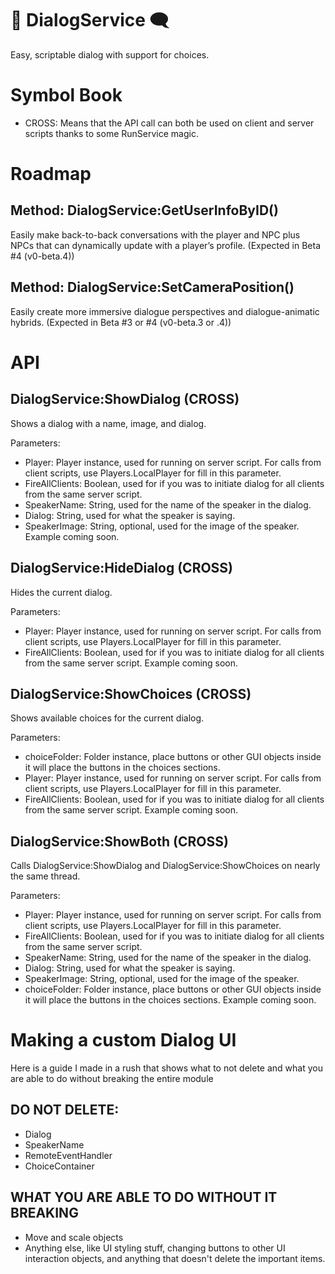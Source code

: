 # 💬 DialogService 🗨️
Easy, scriptable dialog with support for choices.

# Symbol Book
- CROSS: Means that the API call can both be used on client and server scripts thanks to some RunService magic.

# Roadmap
## Method: DialogService:GetUserInfoByID()

Easily make back-to-back conversations with the player and NPC plus NPCs that can dynamically update with a player’s profile.
(Expected in Beta #4 (v0-beta.4))

## Method: DialogService:SetCameraPosition()

Easily create more immersive dialogue perspectives and dialogue-animatic hybrids.
(Expected in Beta #3 or #4 (v0-beta.3 or .4))

# API
## DialogService:ShowDialog (CROSS)

Shows a dialog with a name, image, and dialog.

Parameters:
- Player: Player instance, used for running on server script. For calls from client scripts, use Players.LocalPlayer for fill in this parameter.
- FireAllClients: Boolean, used for if you was to initiate dialog for all clients from the same server script.
- SpeakerName: String, used for the name of the speaker in the dialog.
- Dialog: String, used for what the speaker is saying.
- SpeakerImage: String, optional, used for the image of the speaker.
Example coming soon.

## DialogService:HideDialog (CROSS)

Hides the current dialog.

Parameters:
- Player: Player instance, used for running on server script. For calls from client scripts, use Players.LocalPlayer for fill in this parameter.
- FireAllClients: Boolean, used for if you was to initiate dialog for all clients from the same server script.
Example coming soon.

## DialogService:ShowChoices (CROSS)

Shows available choices for the current dialog.

Parameters:
- choiceFolder: Folder instance, place buttons or other GUI objects inside it will place the buttons in the choices sections.
- Player: Player instance, used for running on server script. For calls from client scripts, use Players.LocalPlayer for fill in this parameter.
- FireAllClients: Boolean, used for if you was to initiate dialog for all clients from the same server script.
Example coming soon.

## DialogService:ShowBoth (CROSS)

Calls DialogService:ShowDialog and DialogService:ShowChoices on nearly the same thread.

Parameters:
- Player: Player instance, used for running on server script. For calls from client scripts, use Players.LocalPlayer for fill in this parameter.
- FireAllClients: Boolean, used for if you was to initiate dialog for all clients from the same server script.
- SpeakerName: String, used for the name of the speaker in the dialog.
- Dialog: String, used for what the speaker is saying.
- SpeakerImage: String, optional, used for the image of the speaker.
- choiceFolder: Folder instance, place buttons or other GUI objects inside it will place the buttons in the choices sections.
Example coming soon.


# Making a custom Dialog UI
Here is a guide I made in a rush that shows what to not delete and what you are able to do without breaking the entire module

## DO NOT DELETE:
- Dialog
- SpeakerName
- RemoteEventHandler
- ChoiceContainer

## WHAT YOU ARE ABLE TO DO WITHOUT IT BREAKING
- Move and scale objects
- Anything else, like UI styling stuff, changing buttons to other UI interaction objects, and anything that doesn't delete the important items.
